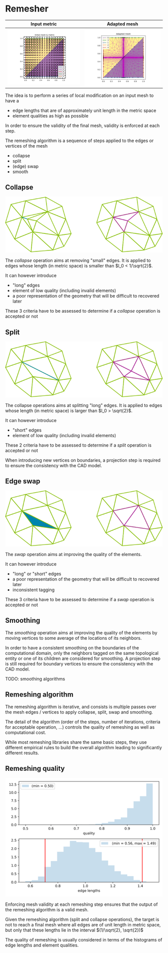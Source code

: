 # Remesher

Input metric                 |  Adapted mesh
:---------------------------:|:-------------------------:
![metric](images/metric.svg) |  ![adapted mesh](images/adapted.svg)

The idea is to perform a series of local modification on an input mesh to have a 
- edge lengths that are of approximately unit length in the metric space
- element qualities as high as possible

In order to ensure the validity of the final mesh, validity is enforced at each step. 

The remeshing algorithm is a sequence of steps applied to the edges or vertices of the mesh
- collapse
- split
- (edge) swap
- smooth

##  Collapse

![collapse](images/collapse.svg)

The *collapse* operation aims at removing "small" edges. It is applied to edges whose length (in metric space) is smaller than $l_0 < 1/\sqrt{2}$. 

It can however introduce
- "long" edges
- element of low quality (including invalid elements)
- a poor representation of the geometry that will be difficult to recovered later

These 3 criteria have to be assessed to determine if a *collapse* operation is accepted or not


## Split

![split](images/split.svg)

The collapse operations aims at splitting "long" edges. It is applied to edges whose length
 (in metric space) is larger than $l_0 > \sqrt{2}$. 

It can however introduce
- "short" edges
- element of low quality (including invalid elements)

These 2 criteria have to be assessed to determine if a *split* operation is accepted or not

When introducing new vertices on boundaries, a projection step is required to ensure the consistency with the CAD model. 

## Edge swap

![swap](images/swap.svg)

The *swap* operation aims at improving the quality of the elements. 

It can however introduce
- "long" or "short" edges
- a poor representation of the geometry that will be difficult to recovered later
- inconsistent tagging

These 3 criteria have to be assessed to determine if a *swap* operation is accepted or not


## Smoothing

The *smoothing* operation aims at improving the quality of the elements by moving vertices to some average of the locations of its neighbors. 

In order to have a consistent smoothing on the boundaries of the computational domain, only the neighbors tagged on the same topological entity or one of its children are considered for smoothing. A projection step is still required for boundary vertices to ensure the consistency with the CAD model. 

TODO: smoothing algorithms

## Remeshing algorithm

The remeshing algorithm is iterative, and consists is multiple passes over the mesh edges / vertices to apply collapse, split, swap and smoothing. 

The detail of the algorithm (order of the steps, number of iterations, criteria for acceptable operation, ...) controls the quality of remeshing as well as computational cost.

While most remeshing libraries share the same basic steps, they use different empirical rules to build the overall algorithm leading to significantly different results. 

## Remeshing quality

![quality](images/quality.svg)

Enforcing mesh validity at each remeshing step ensures that the output of the remeshing algorithm is a valid mesh.

Given the remeshing algorithm (split and collapse operations), the target is not to reach a final mesh where all edges are of unit length in metric space, but only that these lengths lie in the interval $(1/\sqrt{2}, \sqrt{2})$

The quality of remeshing is usually considered in terms of the histograms of edge lengths and element qualities. 
